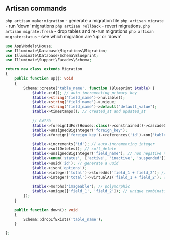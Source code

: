 ## Artisan commands
`php artisan make:migration` - generate a migration file
`php artisan migrate` - run 'down' migrations
`php artisan rollback` - revert migrations.
`php artisan migrate:fresh` - drop tables and re-run migrations
`php artisan migrate:status` - see which migration are 'up' or 'down'

```php
use App\Models\House;
use Illuminate\Database\Migrations\Migration;
use Illuminate\Database\Schema\Blueprint;
use Illuminate\Support\Facades\Schema;

return new class extends Migration
{
	public function up(): void
    {
        Schema::create('table_name', function (Blueprint $table) {
            $table->id(); // auto incrementing primary key
            $table->string('field_name')->nullable();
            $table->string('field_name')->unique;
            $table->string('field_name')->default("default_value");
            $table->timestamps(); // created_at and updated_at

			// extra
            $table->foreignIdFor(House::class)->constrained()->cascadeOnDelete();
	        $table->unsignedBigInteger('foreign_key');
			$table->foreign('foreign_key')->references('id')->on('table_name')->onDelete('cascade');// foreign_key is a reference to the table_name
		
            $table->increments('id'); // auto-incrementing integer
            $table->softDeletes(); // soft_delete
            $table->unsignedBigInteger('field_name'); // non negative number
            $table->enum('status', ['active', 'inactive', 'suspended']);
            $table->uuid('id'); // generate a uuid
			$table->json('options');
			$table->integer('total')->storedAs('field_1 + field_2'); // initial
			$table->integer('total')->virtualAs('field_1 + field_2'); // not-stored
        
	        $table->morphs('imageable'); // polymorphic
	        $table->unique(['field_1', 'field_2']); // unique combination of field_1 and field_2
        });
    }

    public function down(): void
    {
        Schema::dropIfExists('table_name');
    }

};
```